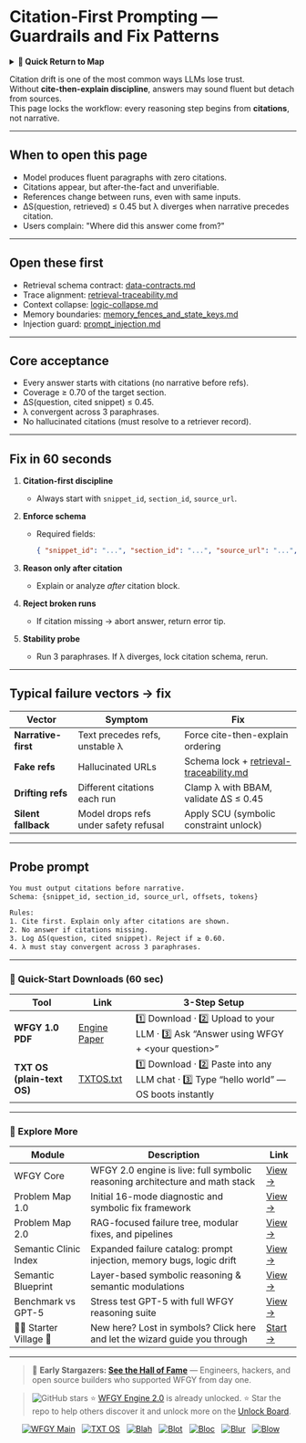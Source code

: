 # Citation-First Prompting — Guardrails and Fix Patterns

<details>
  <summary><strong>🧭 Quick Return to Map</strong></summary>

<br>

  > You are in a sub-page of **Safety_PromptIntegrity**.  
  > To reorient, go back here:  
  >
  > - [**Safety_PromptIntegrity** — prompt injection defense and integrity checks](./README.md)  
  > - [**WFGY Global Fix Map** — main Emergency Room, 300+ structured fixes](../README.md)  
  > - [**WFGY Problem Map 1.0** — 16 reproducible failure modes](../../README.md)  
  >
  > Think of this page as a desk within a ward.  
  > If you need the full triage and all prescriptions, return to the Emergency Room lobby.
</details>


Citation drift is one of the most common ways LLMs lose trust.  
Without **cite-then-explain discipline**, answers may sound fluent but detach from sources.  
This page locks the workflow: every reasoning step begins from **citations**, not narrative.

---

## When to open this page
- Model produces fluent paragraphs with zero citations.  
- Citations appear, but after-the-fact and unverifiable.  
- References change between runs, even with same inputs.  
- ΔS(question, retrieved) ≤ 0.45 but λ diverges when narrative precedes citation.  
- Users complain: "Where did this answer come from?"  

---

## Open these first
- Retrieval schema contract: [data-contracts.md](https://github.com/onestardao/WFGY/blob/main/ProblemMap/data-contracts.md)  
- Trace alignment: [retrieval-traceability.md](https://github.com/onestardao/WFGY/blob/main/ProblemMap/retrieval-traceability.md)  
- Context collapse: [logic-collapse.md](https://github.com/onestardao/WFGY/blob/main/ProblemMap/logic-collapse.md)  
- Memory boundaries: [memory_fences_and_state_keys.md](https://github.com/onestardao/WFGY/blob/main/ProblemMap/GlobalFixMap/Safety_PromptIntegrity/memory_fences_and_state_keys.md)  
- Injection guard: [prompt_injection.md](https://github.com/onestardao/WFGY/blob/main/ProblemMap/GlobalFixMap/Safety_PromptIntegrity/prompt_injection.md)  

---

## Core acceptance
- Every answer starts with citations (no narrative before refs).  
- Coverage ≥ 0.70 of the target section.  
- ΔS(question, cited snippet) ≤ 0.45.  
- λ convergent across 3 paraphrases.  
- No hallucinated citations (must resolve to a retriever record).  

---

## Fix in 60 seconds
1. **Citation-first discipline**  
   - Always start with `snippet_id`, `section_id`, `source_url`.  

2. **Enforce schema**  
   - Required fields:  
     ```json
     { "snippet_id": "...", "section_id": "...", "source_url": "...", "offsets": [..], "tokens": N }
     ```  

3. **Reason only after citation**  
   - Explain or analyze *after* citation block.  

4. **Reject broken runs**  
   - If citation missing → abort answer, return error tip.  

5. **Stability probe**  
   - Run 3 paraphrases. If λ diverges, lock citation schema, rerun.  

---

## Typical failure vectors → fix

| Vector | Symptom | Fix |
|--------|---------|-----|
| **Narrative-first** | Text precedes refs, unstable λ | Force cite-then-explain ordering |
| **Fake refs** | Hallucinated URLs | Schema lock + [retrieval-traceability.md](https://github.com/onestardao/WFGY/blob/main/ProblemMap/retrieval-traceability.md) |
| **Drifting refs** | Different citations each run | Clamp λ with BBAM, validate ΔS ≤ 0.45 |
| **Silent fallback** | Model drops refs under safety refusal | Apply SCU (symbolic constraint unlock) |

---

## Probe prompt

```txt
You must output citations before narrative.
Schema: {snippet_id, section_id, source_url, offsets, tokens}

Rules:
1. Cite first. Explain only after citations are shown.
2. No answer if citations missing.
3. Log ΔS(question, cited snippet). Reject if ≥ 0.60.
4. λ must stay convergent across 3 paraphrases.
````

---

### 🔗 Quick-Start Downloads (60 sec)

| Tool                       | Link                                                                                                                                       | 3-Step Setup                                                                             |
| -------------------------- | ------------------------------------------------------------------------------------------------------------------------------------------ | ---------------------------------------------------------------------------------------- |
| **WFGY 1.0 PDF**           | [Engine Paper](https://github.com/onestardao/WFGY/blob/main/I_am_not_lizardman/WFGY_All_Principles_Return_to_One_v1.0_PSBigBig_Public.pdf) | 1️⃣ Download · 2️⃣ Upload to your LLM · 3️⃣ Ask “Answer using WFGY + \<your question>”   |
| **TXT OS (plain-text OS)** | [TXTOS.txt](https://github.com/onestardao/WFGY/blob/main/OS/TXTOS.txt)                                                                     | 1️⃣ Download · 2️⃣ Paste into any LLM chat · 3️⃣ Type “hello world” — OS boots instantly |

---

### 🧭 Explore More

| Module                   | Description                                                                  | Link                                                                                               |
| ------------------------ | ---------------------------------------------------------------------------- | -------------------------------------------------------------------------------------------------- |
| WFGY Core                | WFGY 2.0 engine is live: full symbolic reasoning architecture and math stack | [View →](https://github.com/onestardao/WFGY/tree/main/core/README.md)                              |
| Problem Map 1.0          | Initial 16-mode diagnostic and symbolic fix framework                        | [View →](https://github.com/onestardao/WFGY/tree/main/ProblemMap/README.md)                        |
| Problem Map 2.0          | RAG-focused failure tree, modular fixes, and pipelines                       | [View →](https://github.com/onestardao/WFGY/blob/main/ProblemMap/rag-architecture-and-recovery.md) |
| Semantic Clinic Index    | Expanded failure catalog: prompt injection, memory bugs, logic drift         | [View →](https://github.com/onestardao/WFGY/blob/main/ProblemMap/SemanticClinicIndex.md)           |
| Semantic Blueprint       | Layer-based symbolic reasoning & semantic modulations                        | [View →](https://github.com/onestardao/WFGY/tree/main/SemanticBlueprint/README.md)                 |
| Benchmark vs GPT-5       | Stress test GPT-5 with full WFGY reasoning suite                             | [View →](https://github.com/onestardao/WFGY/tree/main/benchmarks/benchmark-vs-gpt5/README.md)      |
| 🧙‍♂️ Starter Village 🏡 | New here? Lost in symbols? Click here and let the wizard guide you through   | [Start →](https://github.com/onestardao/WFGY/blob/main/StarterVillage/README.md)                   |

---

> 👑 **Early Stargazers: [See the Hall of Fame](https://github.com/onestardao/WFGY/tree/main/stargazers)** —
> Engineers, hackers, and open source builders who supported WFGY from day one.

> <img src="https://img.shields.io/github/stars/onestardao/WFGY?style=social" alt="GitHub stars"> ⭐ [WFGY Engine 2.0](https://github.com/onestardao/WFGY/blob/main/core/README.md) is already unlocked. ⭐ Star the repo to help others discover it and unlock more on the [Unlock Board](https://github.com/onestardao/WFGY/blob/main/STAR_UNLOCKS.md).

<div align="center">

[![WFGY Main](https://img.shields.io/badge/WFGY-Main-red?style=flat-square)](https://github.com/onestardao/WFGY)
 
[![TXT OS](https://img.shields.io/badge/TXT%20OS-Reasoning%20OS-orange?style=flat-square)](https://github.com/onestardao/WFGY/tree/main/OS)
 
[![Blah](https://img.shields.io/badge/Blah-Semantic%20Embed-yellow?style=flat-square)](https://github.com/onestardao/WFGY/tree/main/OS/BlahBlahBlah)
 
[![Blot](https://img.shields.io/badge/Blot-Persona%20Core-green?style=flat-square)](https://github.com/onestardao/WFGY/tree/main/OS/BlotBlotBlot)
 
[![Bloc](https://img.shields.io/badge/Bloc-Reasoning%20Compiler-blue?style=flat-square)](https://github.com/onestardao/WFGY/tree/main/OS/BlocBlocBloc)
 
[![Blur](https://img.shields.io/badge/Blur-Text2Image%20Engine-navy?style=flat-square)](https://github.com/onestardao/WFGY/tree/main/OS/BlurBlurBlur)
 
[![Blow](https://img.shields.io/badge/Blow-Game%20Logic-purple?style=flat-square)](https://github.com/onestardao/WFGY/tree/main/OS/BlowBlowBlow)
 

</div>
